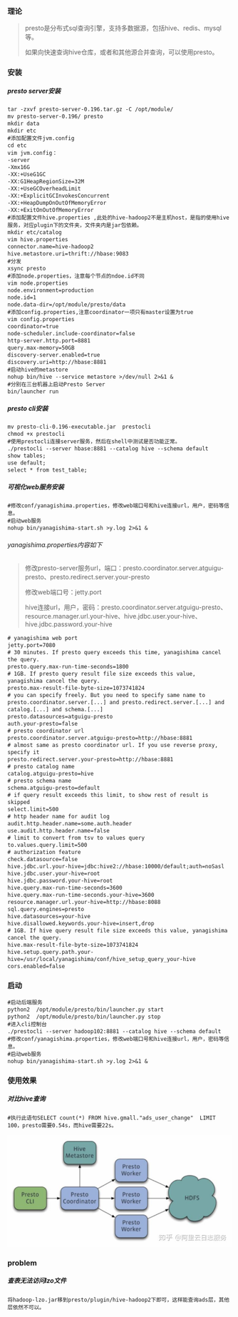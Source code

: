 ### 理论

>presto是分布式sql查询引擎，支持多数据源，包括hive、redis、mysql等。
>
>如果向快速查询hive仓库，或者和其他源合并查询，可以使用presto。

### 安装

##### presto server安装

```
tar -zxvf presto-server-0.196.tar.gz -C /opt/module/
mv presto-server-0.196/ presto
mkdir data
mkdir etc
#添加配置文件jvm.config
cd etc 
vim jvm.config：
-server
-Xmx16G
-XX:+UseG1GC
-XX:G1HeapRegionSize=32M
-XX:+UseGCOverheadLimit
-XX:+ExplicitGCInvokesConcurrent
-XX:+HeapDumpOnOutOfMemoryError
-XX:+ExitOnOutOfMemoryError
#添加配置文件hive.properties ,此处的hive-hadoop2不是主机host，是指的使用hive服务，对应plugin下的文件夹，文件夹内是jar包依赖。
mkdir etc/catalog
vim hive.properties 
connector.name=hive-hadoop2
hive.metastore.uri=thrift://hbase:9083
#分发
xsync presto
#添加node.properties，注意每个节点的ndoe.id不同
vim node.properties
node.environment=production
node.id=1
node.data-dir=/opt/module/presto/data
#添加config.properties,注意coordinator一项只有master设置为true
vim config.properties
coordinator=true
node-scheduler.include-coordinator=false
http-server.http.port=8881
query.max-memory=50GB
discovery-server.enabled=true
discovery.uri=http://hbase:8881
#启动hive的metastore
nohup bin/hive --service metastore >/dev/null 2>&1 &
#分别在三台机器上启动Presto Server
bin/launcher run
```

##### presto cli安装

```
mv presto-cli-0.196-executable.jar  prestocli
chmod +x prestocli
#使用prestocli连接server服务，然后在shell中测试是否功能正常。
./prestocli --server hbase:8881 --catalog hive --schema default
show tables;
use default;
select * from test_table;
```

##### 可视化web服务安装

```
#修改conf/yanagishima.properties，修改web端口号和hive连接url，用户，密码等信息。
#启动web服务
nohup bin/yanagishima-start.sh >y.log 2>&1 &
```

###### yanagishima.properties内容如下

>修改presto-server服务url，端口：presto.coordinator.server.atguigu-presto、presto.redirect.server.your-presto
>
>修改web端口号：jetty.port
>
>hive连接url，用户，密码：presto.coordinator.server.atguigu-presto、resource.manager.url.your-hive、hive.jdbc.user.your-hive、hive.jdbc.password.your-hive

```
# yanagishima web port
jetty.port=7080
# 30 minutes. If presto query exceeds this time, yanagishima cancel the query.
presto.query.max-run-time-seconds=1800
# 1GB. If presto query result file size exceeds this value, yanagishima cancel the query.
presto.max-result-file-byte-size=1073741824
# you can specify freely. But you need to specify same name to presto.coordinator.server.[...] and presto.redirect.server.[...] and catalog.[...] and schema.[...]
presto.datasources=atguigu-presto
auth.your-presto=false
# presto coordinator url
presto.coordinator.server.atguigu-presto=http://hbase:8881
# almost same as presto coordinator url. If you use reverse proxy, specify it
presto.redirect.server.your-presto=http://hbase:8881
# presto catalog name
catalog.atguigu-presto=hive
# presto schema name
schema.atguigu-presto=default
# if query result exceeds this limit, to show rest of result is skipped
select.limit=500
# http header name for audit log
audit.http.header.name=some.auth.header
use.audit.http.header.name=false
# limit to convert from tsv to values query
to.values.query.limit=500
# authorization feature
check.datasource=false
hive.jdbc.url.your-hive=jdbc:hive2://hbase:10000/default;auth=noSasl
hive.jdbc.user.your-hive=root
hive.jdbc.password.your-hive=root
hive.query.max-run-time-seconds=3600
hive.query.max-run-time-seconds.your-hive=3600
resource.manager.url.your-hive=http://hbase:8088
sql.query.engines=presto
hive.datasources=your-hive
hive.disallowed.keywords.your-hive=insert,drop
# 1GB. If hive query result file size exceeds this value, yanagishima cancel the query.
hive.max-result-file-byte-size=1073741824
hive.setup.query.path.your-hive=/usr/local/yanagishima/conf/hive_setup_query_your-hive
cors.enabled=false
```



### 启动

```
#启动后端服务
python2  /opt/module/presto/bin/launcher.py start
python2  /opt/module/presto/bin/launcher.py stop
#进入cli控制台
./prestocli --server hadoop102:8881 --catalog hive --schema default
#修改conf/yanagishima.properties，修改web端口号和hive连接url，用户，密码等信息。
#启动web服务
nohup bin/yanagishima-start.sh >y.log 2>&1 &
```

### 使用效果

##### 对比hive查询

```
#执行此语句SELECT count(*) FROM hive.gmall."ads_user_change"  LIMIT 100，presto需要0.54s，而hive需要22s。
```

![presto](../resources/images/Presto.jpg)

### problem

##### 查表无法访问lzo文件

```
将hadoop-lzo.jar移到presto/plugin/hive-hadoop2下即可，这样能查询ads层，其他层依然不可以。
```

